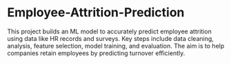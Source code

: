 # Employee-Attrition-Prediction
This project builds an ML model to accurately predict employee attrition using data like HR records and surveys. Key steps include data cleaning, analysis, feature selection, model training, and evaluation. The aim is to help companies retain employees by predicting turnover efficiently.
